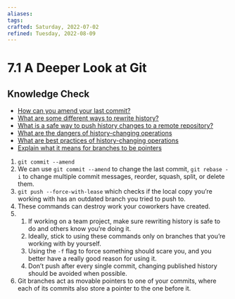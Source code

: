 ```yaml
---
aliases: 
tags: 
crafted: Saturday, 2022-07-02
refined: Tuesday, 2022-08-09
---
```


# 7.1 A Deeper Look at Git

## Knowledge Check

- [How can you amend your last commit?](https://git-scm.com/book/en/v2/Git-Basics-Undoing-Things)
- [What are some different ways to rewrite history?](https://git-scm.com/book/en/v2/Git-Tools-Rewriting-History)
- [What is a safe way to push history changes to a remote repository?](https://www.theodinproject.com/lessons/ruby-a-deeper-look-at-git#force-with-lease)
- [What are the dangers of history-changing operations](https://www.theodinproject.com/lessons/ruby-a-deeper-look-at-git#dangers)
- [What are best practices of history-changing operations](https://www.theodinproject.com/lessons/ruby-a-deeper-look-at-git#best-practices)
- [Explain what it means for branches to be pointers](https://git-scm.com/book/en/v2/Git-Branching-Branches-in-a-Nutshell)

1. `git commit --amend`
2. We can use `git commit --amend` to change the last commit, `git rebase -i` to change multiple commit messages, reorder, squash, split, or delete them.
3. `git push --force-with-lease` which checks if the local copy you’re working with has an outdated branch you tried to push to.
4. These commands can destroy work your coworkers have created.
5. 1. If working on a team project, make sure rewriting history is safe to do and others know you’re doing it.
	2. Ideally, stick to using these commands only on branches that you’re working with by yourself.
	3. Using the `-f` flag to force something should scare you, and you better have a really good reason for using it.
	4. Don’t push after every single commit, changing published history should be avoided when possible.
6. Git branches act as movable pointers to one of your commits, where each of its commits also store a pointer to the one before it.
